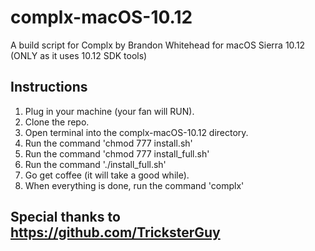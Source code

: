 # complx-macOS-10.12
A build script for Complx by Brandon Whitehead for macOS Sierra 10.12 (ONLY as it uses 10.12 SDK tools)

## Instructions
1. Plug in your machine (your fan will RUN).
2. Clone the repo.
3. Open terminal into the complx-macOS-10.12 directory.
4. Run the command 'chmod 777 install.sh'
5. Run the command 'chmod 777 install_full.sh'
6. Run the command './install_full.sh'
7. Go get coffee (it will take a good while).
8. When everything is done, run the command 'complx'

## Special thanks to https://github.com/TricksterGuy
